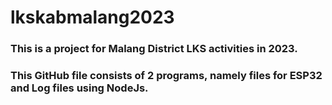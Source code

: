 # lkskabmalang2023

### This is a project for Malang District LKS activities in 2023.
### This GitHub file consists of 2 programs, namely files for ESP32 and Log files using NodeJs.
